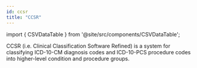 ```yaml
---
id: ccsr
title: "CCSR"
---
```


import { CSVDataTable } from '@site/src/components/CSVDataTable';

CCSR (i.e. Clinical Classification Software Refined) is a system for classifying ICD-10-CM diagnosis codes and ICD-10-PCS procedure codes into higher-level condition and procedure groups.